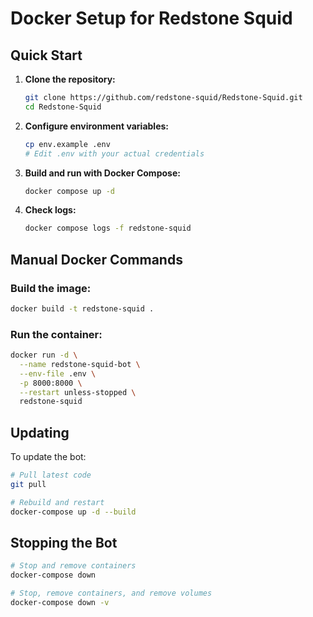 # Docker Setup for Redstone Squid

## Quick Start

1. **Clone the repository:**
   ```bash
   git clone https://github.com/redstone-squid/Redstone-Squid.git
   cd Redstone-Squid
   ```

2. **Configure environment variables:**
   ```bash
   cp env.example .env
   # Edit .env with your actual credentials
   ```

3. **Build and run with Docker Compose:**
   ```bash
   docker compose up -d
   ```

4. **Check logs:**
   ```bash
   docker compose logs -f redstone-squid
   ```

## Manual Docker Commands

### Build the image:
```bash
docker build -t redstone-squid .
```

### Run the container:
```bash
docker run -d \
  --name redstone-squid-bot \
  --env-file .env \
  -p 8000:8000 \
  --restart unless-stopped \
  redstone-squid
```

## Updating

To update the bot:

```bash
# Pull latest code
git pull

# Rebuild and restart
docker-compose up -d --build
```

## Stopping the Bot

```bash
# Stop and remove containers
docker-compose down

# Stop, remove containers, and remove volumes
docker-compose down -v
``` 